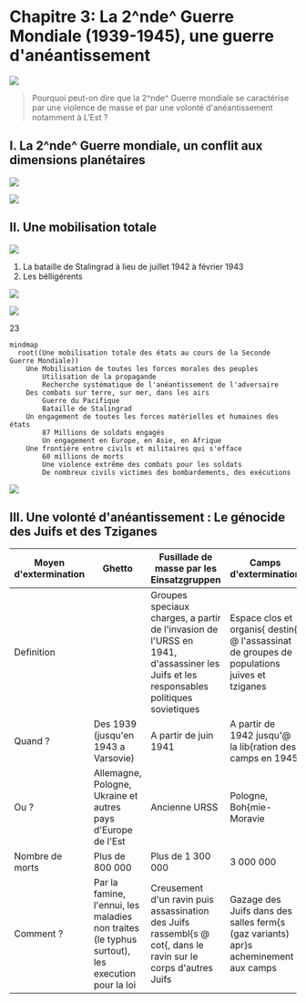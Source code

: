 # Chapitre 3: La 2^nde^ Guerre Mondiale (1939-1945), une guerre d'anéantissement

![](../../../assets/scans/2024-dect-18-2.png)

> Pourquoi peut-on dire que la 2^nde^ Guerre mondiale se caractérise par une violence de masse et par une volonté d'anéantissement notamment à L'Est ?

## I. La 2^nde^ Guerre mondiale, un conflit aux dimensions planétaires

![](../../../assets/scans/2024-dect-18-3.png)

![](../../../assets/scans/2024-dect-18-4.png)

## II. Une mobilisation totale

![](../../../assets/scans/2024-dect-20-1.png)

1. La bataille de Stalingrad à lieu de juillet 1942 à février 1943
2. Les bélligérents

![](../../../assets/scans/2024-dect-20-2.png)

![](../../../assets/scans/2024-dect-20-3.png)

23

```mermaid
mindmap
  root((Une mobilisation totale des états au cours de la Seconde Guerre Mondiale))
    Une Mobilisation de toutes les forces morales des peuples
        Utilisation de la propagande
        Recherche systématique de l'anéantissement de l'adversaire
    Des combats sur terre, sur mer, dans les airs
        Guerre du Pacifique
        Bataille de Stalingrad
    Un engagement de toutes les forces matérielles et humaines des états
        87 Millions de soldats engagés
        Un engagement en Europe, en Asie, en Afrique
    Une frontière entre civils et militaires qui s'efface
        60 millions de morts
        Une violence extrême des combats pour les soldats
        De nombreux civils victimes des bombardements, des exécutions
```

![](../../../assets/scans/2025-jan-6-1.png)

## III. Une volonté d'anéantissement : Le génocide des Juifs et des Tziganes

| Moyen d'extermination | Ghetto | Fusillade de masse par les Einsatzgruppen | Camps d'extermination |
|---|---|---|---|
| Definition | | Groupes speciaux charges, a partir de l'invasion de l'URSS en 1941, d'assassiner les Juifs et les responsables politiques sovietiques | Espace clos et organis{ destin{ @ l'assassinat de groupes de populations juives et tziganes |
| Quand ? | Des 1939 (jusqu'en 1943 a Varsovie) | A partir de juin 1941 | A partir de 1942 jusqu'@ la lib{ration des camps en 1945 |
| Ou ? | Allemagne, Pologne, Ukraine et autres pays d'Europe de l'Est | Ancienne URSS | Pologne, Boh{mie-Moravie |
| Nombre de morts | Plus de 800 000 | Plus de 1 300 000 | 3 000 000 |
| Comment ? | Par la famine, l'ennui, les maladies non traites (le typhus surtout), les execution pour la loi |  Creusement d'un ravin puis assassination des Juifs rassembl{s @  cot{, dans le ravin sur le corps d'autres Juifs | Gazage des Juifs dans des salles ferm{s (gaz variants) apr}s acheminement aux camps |
